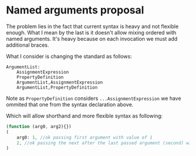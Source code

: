 # Named arguments proposal

The problem lies in the fact that current syntax is heavy and not flexible enough. What I mean by the last is it doesn't allow mixing ordered with named arguments. It's heavy because on each invocation we must add additional braces.

What I consider is changing the standard as follows:

```
ArgumentList:
    AssignmentExpression
    PropertyDefinition
    ArgumentList,AssignmentExpression
    ArgumentList,PropertyDefinition
```
Note as `PropertyDefinition` considers `...AssignmentExpression` we have ommited that one from the syntax declaration above.

Which will allow shorthand and more flexible syntax as following:

```javascript
(function (arg0, arg2){})
(
    arg0: 1, //ok passing first argument with value of 1
    2, //ok passing the next after the last passed argument (second) with value of 2
)
```
